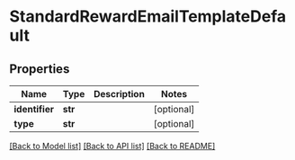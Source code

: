 # StandardRewardEmailTemplateDefault

## Properties
Name | Type | Description | Notes
------------ | ------------- | ------------- | -------------
**identifier** | **str** |  | [optional] 
**type** | **str** |  | [optional] 

[[Back to Model list]](../README.md#documentation-for-models) [[Back to API list]](../README.md#documentation-for-api-endpoints) [[Back to README]](../README.md)


